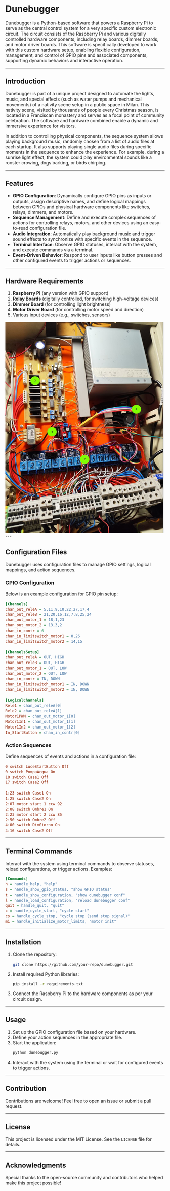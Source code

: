 
# Dunebugger

Dunebugger is a Python-based software that powers a Raspberry Pi to serve as the central control system for a very specific custom electronic circuit. The circuit consists of the Raspberry Pi and various digitally controlled hardware components, including relay boards, dimmer boards, and motor driver boards. This software is specifically developed to work with this custom hardware setup, enabling flexible configuration, management, and control of GPIO pins and associated components, supporting dynamic behaviors and interactive operation.

---

## Introduction
Dunebugger is part of a unique project designed to automate the lights, music, and special effects (such as water pumps and mechanical movements) of a nativity scene setup in a public space in Milan. This nativity scene, visited by thousands of people every Christmas season, is located in a Franciscan monastery and serves as a focal point of community celebration. The software and hardware combined enable a dynamic and immersive experience for visitors. 

In addition to controlling physical components, the sequence system allows playing background music, randomly chosen from a list of audio files at each startup. It also supports playing single audio files during specific moments in the sequence to enhance the experience. For example, during a sunrise light effect, the system could play environmental sounds like a rooster crowing, dogs barking, or birds chirping.

---

## Features
- **GPIO Configuration**: Dynamically configure GPIO pins as inputs or outputs, assign descriptive names, and define logical mappings between GPIOs and physical hardware components like switches, relays, dimmers, and motors.
- **Sequence Management**: Define and execute complex sequences of actions for controlling relays, motors, and other devices using an easy-to-read configuration file.
- **Audio Integration**: Automatically play background music and trigger sound effects to synchronize with specific events in the sequence.
- **Terminal Interface**: Observe GPIO statuses, interact with the system, and execute commands via a terminal.
- **Event-Driven Behavior**: Respond to user inputs like button presses and other configured events to trigger actions or sequences.

---

## Hardware Requirements
1. **Raspberry Pi** (any version with GPIO support)
2. **Relay Boards** (digitally controlled, for switching high-voltage devices)
3. **Dimmer Board** (for controlling light brightness)
4. **Motor Driver Board** (for controlling motor speed and direction)
5. Various input devices (e.g., switches, sensors)

<img src="docs/images/centr_vqz_2024.jpg" alt="Alt text" width="500" />
---

## Configuration Files
Dunebugger uses configuration files to manage GPIO settings, logical mappings, and action sequences.

### GPIO Configuration
Below is an example configuration for GPIO pin setup:

```ini
[Channels]
chan_out_releA = 5,11,9,10,22,27,17,4
chan_out_releB = 21,20,16,12,7,8,25,24
chan_out_motor_1 = 18,1,23
chan_out_motor_2 = 13,3,2
chan_in_contr = 6
chan_in_limitswitch_motor1 = 0,26
chan_in_limitswitch_motor2 = 14,15

[ChannelsSetup]
chan_out_releA = OUT, HIGH
chan_out_releB = OUT, HIGH
chan_out_motor_1 = OUT, LOW
chan_out_motor_2 = OUT, LOW
chan_in_contr = IN, DOWN
chan_in_limitswitch_motor1 = IN, DOWN
chan_in_limitswitch_motor2 = IN, DOWN

[LogicalChannels]
Rele1 = chan_out_releA[0]
Rele2 = chan_out_releA[1]
Motor1PWM = chan_out_motor_1[0]
Motor1In1 = chan_out_motor_1[1]
Motor1In2 = chan_out_motor_1[2]
In_StartButton = chan_in_contr[0]
```

### Action Sequences
Define sequences of events and actions in a configuration file:

```ini
0 switch LuceStartButton Off
0 switch PompaAcqua On
10 switch Case1 Off
17 switch Case2 Off

1:23 switch Case1 On
1:25 switch Case2 On
2:07 motor start 1 ccw 92
2:08 switch Ombre1 On
2:23 motor start 2 ccw 85
2:50 switch Ombre2 Off
4:00 switch DimGiorno On
4:16 switch Case2 Off
```

---

## Terminal Commands
Interact with the system using terminal commands to observe statuses, reload configurations, or trigger actions. Examples:

```ini
[Commands]
h = handle_help, "help"
s = handle_show_gpio_status, "show GPIO status"
t = handle_show_configuration, "show dunebugger conf"
l = handle_load_configuration, "reload dunebugger conf"
quit = handle_quit, "quit"
c = handle_cycle_start, "cycle start"
cs = handle_cycle_stop, "cycle stop (send stop signal)"
mi = handle_initialize_motor_limits, "motor init"
```

---

## Installation
1. Clone the repository:
   ```bash
   git clone https://github.com/your-repo/dunebugger.git
   ```
2. Install required Python libraries:
   ```bash
   pip install -r requirements.txt
   ```
3. Connect the Raspberry Pi to the hardware components as per your circuit design.

---

## Usage
1. Set up the GPIO configuration file based on your hardware.
2. Define your action sequences in the appropriate file.
3. Start the application:
   ```bash
   python dunebugger.py
   ```
4. Interact with the system using the terminal or wait for configured events to trigger actions.

---

## Contribution
Contributions are welcome! Feel free to open an issue or submit a pull request.

---

## License
This project is licensed under the MIT License. See the `LICENSE` file for details.

---

## Acknowledgments
Special thanks to the open-source community and contributors who helped make this project possible!
